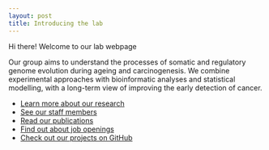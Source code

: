 ```yaml
---
layout: post
title: Introducing the lab
---
```


<p class="message">
  Hi there! Welcome to our lab webpage
</p>

Our group aims to understand the processes of somatic and regulatory genome evolution during ageing and carcinogenesis. We combine experimental approaches with bioinformatic analyses and statistical modelling, with a long-term view of improving the early detection of cancer.

* [Learn more about our research](https://goncalves-lab.github.io/about/)
* [See our staff members](https://goncalves-lab.github.io/people/)
* [Read our publications](https://goncalves-lab.github.io/publications/)
* [Find out about job openings](https://goncalves-lab.github.io/jobs/)
* [Check out our projects on GitHub](https://github.com/goncalves-lab)
